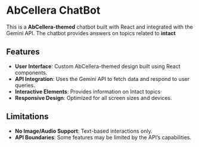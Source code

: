 # AbCellera ChatBot

This is a **AbCellera-themed** chatbot built with React and integrated with the Gemini API. The chatbot provides answers on topics related to **intact**
## Features

- **User Interface**: Custom AbCellera-themed design built using React components.
- **API Integration**: Uses the Gemini API to fetch data and respond to user queries.
- **Interactive Elements**: Provides information on Intact topics 
- **Responsive Design**: Optimized for all screen sizes and devices.

## Limitations

- **No Image/Audio Support**: Text-based interactions only.
- **API Boundaries**: Some features may be limited by the API’s capabilities.
